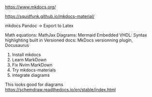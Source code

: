 https://www.mkdocs.org/

https://squidfunk.github.io/mkdocs-material/

mkdocs
Pandoc -> Export to Latex

Math equations: MathJax
Diagrams: Mermaid
Embedded VHDL: Syntax highlighting built in
Versioned docs: MkDocs versionning plugin, Docusaurus

1. Install mkdocs
2. Learn MarkDown
3. Fix Nvim MarkDown
4. Try mkdocs-materials
5. integrate diagrams

This looks good for diagrams
https://schemdraw.readthedocs.io/en/stable/index.html
